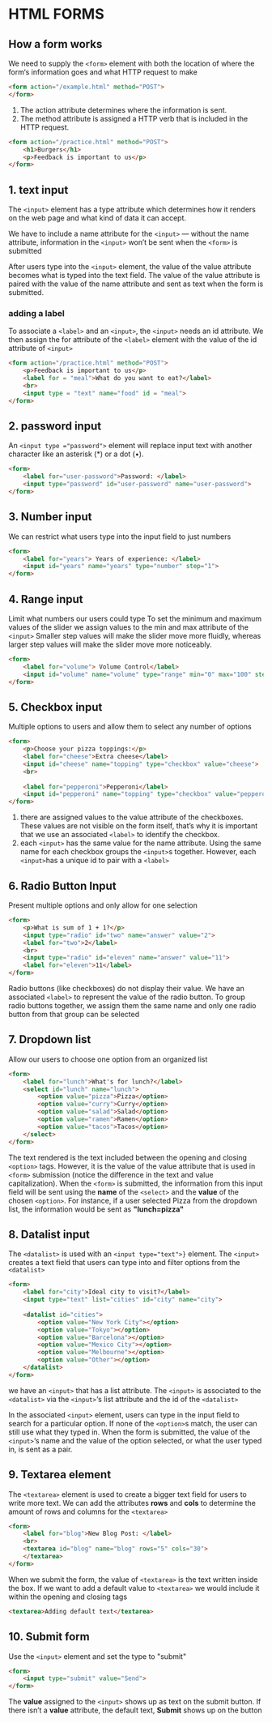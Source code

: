 # HTML FORMS 

## How a form works

We need to supply the `<form>` element with both the location of where the form‘s information goes and what HTTP request to make
``` html
<form action="/example.html" method="POST">
</form>
```
1. The action attribute determines where the information is sent.
2. The method attribute is assigned a HTTP verb that is included in the HTTP request.

``` html
<form action="/practice.html" method="POST">
    <h1>Burgers</h1>
    <p>Feedback is important to us</p>
</form>
```



## 1. text input 
The `<input>` element has a type attribute which determines how it renders on the web page and what kind of data it can accept.

We have to include a name attribute for the `<input>` — without the name attribute, information in the `<input>` won’t be sent when the `<form>` is submitted

After users type into the `<input>` element, the value of the value attribute becomes what is typed into the text field. The value of the value attribute is paired with the value of the name attribute and sent as text when the form is submitted.

### adding a label 
To associate a `<label>` and an `<input>`, the `<input>` needs an id attribute. We then assign the for attribute of the `<label>` element with the value of the id attribute of `<input>`

``` html
<form action="/practice.html" method="POST">
    <p>Feedback is important to us</p>
    <label for = "meal">What do you want to eat?</label>
    <br>
    <input type = "text" name="food" id = "meal">
</form>
```

## 2. password input 
An `<input type ="password">`  element will replace input text with another character like an asterisk (*) or a dot (•).
``` html
<form>
    <label for="user-password">Password: </label>
    <input type="password" id="user-password" name="user-password">
</form>
```

## 3. Number input 
We can restrict what users type into the input field to just numbers
``` html
<form>
    <label for="years"> Years of experience: </label>
    <input id="years" name="years" type="number" step="1">
</form>
```

## 4. Range input 
Limit what numbers our users could type
To set the minimum and maximum values of the slider we assign values to the min and max attribute of the `<input>`
Smaller step values will make the slider move more fluidly, whereas larger step values will make the slider move more noticeably.
``` html
<form>
    <label for="volume"> Volume Control</label>
    <input id="volume" name="volume" type="range" min="0" max="100" step="1">
</form>
```

## 5. Checkbox input
Multiple options to users and allow them to select any number of options
``` html
<form>
    <p>Choose your pizza toppings:</p>
    <label for="cheese">Extra cheese</label>
    <input id="cheese" name="topping" type="checkbox" value="cheese">
    <br>
    
    <label for="pepperoni">Pepperoni</label>
    <input id="pepperoni" name="topping" type="checkbox" value="pepperoni">
</form>
```
1. there are assigned values to the value attribute of the checkboxes. These values are not visible on the form itself, that’s why it is important that we use an associated `<label>` to identify the checkbox.
2. each `<input>` has the same value for the name attribute. Using the same name for each checkbox groups the `<input>`s together. However, each `<input>`has a unique id to pair with a `<label>`


## 6. Radio Button Input
Present multiple options and only allow for one selection
``` html
<form>
    <p>What is sum of 1 + 1?</p>
    <input type="radio" id="two" name="answer" value="2">
    <label for="two">2</label>
    <br>
    <input type="radio" id="eleven" name="answer" value="11">
    <label for="eleven">11</label>
</form>
```

Radio buttons (like checkboxes) do not display their value. We have an associated `<label>` to represent the value of the radio button. 
To group radio buttons together, we assign them the same name and only one radio button from that group can be selected


## 7. Dropdown list
Allow our users to choose one option from an organized list
``` html
<form>
    <label for="lunch">What's for lunch?</label>
    <select id="lunch" name="lunch">
        <option value="pizza">Pizza</option>
        <option value="curry">Curry</option>
        <option value="salad">Salad</option>
        <option value="ramen">Ramen</option>
        <option value="tacos">Tacos</option>
    </select>
</form>
```

The text rendered is the text included between the opening and closing `<option>` tags. However, it is the value of the value attribute that is used in `<form>` submission (notice the difference in the text and value capitalization). When the `<form>` is submitted, the information from this input field will be sent using the **name** of the `<select>` and the **value** of the chosen `<option>`. For instance, if a user selected Pizza from the dropdown list, the information would be sent as **"lunch=pizza"**


## 8. Datalist input
The `<datalist>` is used with an `<input type="text">}` element. The `<input>` creates a text field that users can type into and filter options from the `<datalist>` 
``` html
<form>
    <label for="city">Ideal city to visit?</label>
    <input type="text" list="cities" id="city" name="city">
    
    <datalist id="cities">
        <option value="New York City"></option>
        <option value="Tokyo"></option>
        <option value="Barcelona"></option>
        <option value="Mexico City"></option>
        <option value="Melbourne"></option>
        <option value="Other"></option>  
    </datalist>
</form>
```

we have an `<input>` that has a list attribute. The `<input>` is associated to the `<datalist>`  via the `<input>`‘s list attribute and the id of the `<datalist>` 

In the associated `<input>` element, users can type in the input field to search for a particular option. If none of the `<option>`s match, the user can still use what they typed in. When the form is submitted, the value of the `<input>`‘s name and the value of the option selected, or what the user typed in, is sent as a pair.


## 9. Textarea element 
The `<textarea>` element is used to create a bigger text field for users to write more text. We can add the attributes **rows** and **cols** to determine the amount of rows and columns for the `<textarea>`

``` html
<form>
    <label for="blog">New Blog Post: </label>
    <br>
    <textarea id="blog" name="blog" rows="5" cols="30">
    </textarea>
</form>
```
When we submit the form, the value of `<textarea>` is the text written inside the box. If we want to add a default value to `<textarea>` we would include it within the opening and closing tags

``` html
<textarea>Adding default text</textarea>
```


## 10. Submit form 
Use the `<input>` element and set the type to "submit"

``` html
<form>
    <input type="submit" value="Send">
</form>
```

The **value** assigned to the `<input>` shows up as text on the submit button. If there isn’t a **value** attribute, the default text, **Submit** shows up on the button